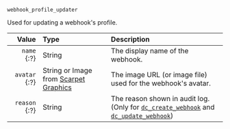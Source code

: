 `webhook_profile_updater`

Used for updating a webhook's profile.

|         Value | Type                                                                                     | Description                                                                                                                                                                |
|--------------:|:-----------------------------------------------------------------------------------------|:---------------------------------------------------------------------------------------------------------------------------------------------------------------------------|
|   `name` {:?} | String                                                                                   | The display name of the webhook.                                                                                                                                           |
| `avatar` {:?} | String or Image from [Scarpet Graphics](https://github.com/replaceitem/scarpet-graphics) | The image URL (or image file) used for the webhook's avatar.                                                                                                               |
| `reason` {:?} | String                                                                                   | The reason shown in audit log.<br>(Only for [`dc_create_webhook`](/functions/webhooks/create-webhook.md) and [`dc_update_webhook`](/functions/webhooks/update-webhook.md)) |